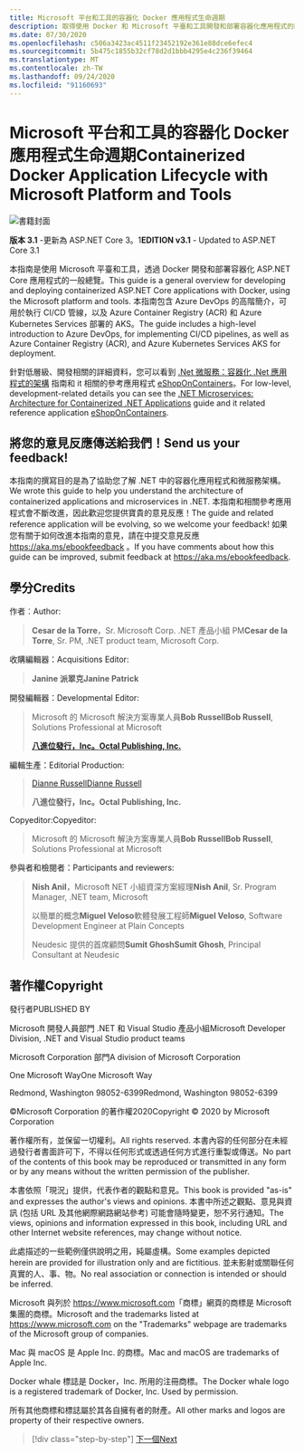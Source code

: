 ```yaml
---
title: Microsoft 平台和工具的容器化 Docker 應用程式生命週期
description: 取得使用 Docker 和 Microsoft 平臺和工具開發和部署容器化應用程式的開發和部署程式的概要說明。
ms.date: 07/30/2020
ms.openlocfilehash: c506a3423ac4511f23452192e361e88dce6efec4
ms.sourcegitcommit: 5b475c1855b32cf78d2d1bbb4295e4c236f39464
ms.translationtype: MT
ms.contentlocale: zh-TW
ms.lasthandoff: 09/24/2020
ms.locfileid: "91160693"
---
```

# <a name="containerized-docker-application-lifecycle-with-microsoft-platform-and-tools"></a><span data-ttu-id="4eec7-103">Microsoft 平台和工具的容器化 Docker 應用程式生命週期</span><span class="sxs-lookup"><span data-stu-id="4eec7-103">Containerized Docker Application Lifecycle with Microsoft Platform and Tools</span></span>

![書籍封面](./media/devops-book-cover-large-we.png)

<span data-ttu-id="4eec7-105">**版本 3.1** -更新為 ASP.NET Core 3。1</span><span class="sxs-lookup"><span data-stu-id="4eec7-105">**EDITION v3.1** - Updated to ASP.NET Core 3.1</span></span>

<span data-ttu-id="4eec7-106">本指南是使用 Microsoft 平臺和工具，透過 Docker 開發和部署容器化 ASP.NET Core 應用程式的一般總覽。</span><span class="sxs-lookup"><span data-stu-id="4eec7-106">This guide is a general overview for developing and deploying containerized ASP.NET Core applications with Docker, using the Microsoft platform and tools.</span></span> <span data-ttu-id="4eec7-107">本指南包含 Azure DevOps 的高階簡介，可用於執行 CI/CD 管線，以及 Azure Container Registry (ACR) 和 Azure Kubernetes Services 部署的 AKS。</span><span class="sxs-lookup"><span data-stu-id="4eec7-107">The guide includes a high-level introduction to Azure DevOps, for implementing CI/CD pipelines, as well as Azure Container Registry (ACR), and Azure Kubernetes Services AKS for deployment.</span></span>

<span data-ttu-id="4eec7-108">針對低層級、開發相關的詳細資料，您可以看到 [.Net 微服務：容器化 .Net 應用程式的架構](../microservices/index.md) 指南和 it 相關的參考應用程式 [eShopOnContainers](https://github.com/dotnet-architecture/eShopOnContainers)。</span><span class="sxs-lookup"><span data-stu-id="4eec7-108">For low-level, development-related details you can see the [.NET Microservices: Architecture for Containerized .NET Applications](../microservices/index.md) guide and it related reference application [eShopOnContainers](https://github.com/dotnet-architecture/eShopOnContainers).</span></span>

## <a name="send-us-your-feedback"></a><span data-ttu-id="4eec7-109">將您的意見反應傳送給我們！</span><span class="sxs-lookup"><span data-stu-id="4eec7-109">Send us your feedback!</span></span>

<span data-ttu-id="4eec7-110">本指南的撰寫目的是為了協助您了解 .NET 中的容器化應用程式和微服務架構。</span><span class="sxs-lookup"><span data-stu-id="4eec7-110">We wrote this guide to help you understand the architecture of containerized applications and microservices in .NET.</span></span> <span data-ttu-id="4eec7-111">本指南和相關參考應用程式會不斷改進，因此歡迎您提供寶貴的意見反應！</span><span class="sxs-lookup"><span data-stu-id="4eec7-111">The guide and related reference application will be evolving, so we welcome your feedback!</span></span> <span data-ttu-id="4eec7-112">如果您有關于如何改進本指南的意見，請在中提交意見反應 <https://aka.ms/ebookfeedback> 。</span><span class="sxs-lookup"><span data-stu-id="4eec7-112">If you have comments about how this guide can be improved, submit feedback at <https://aka.ms/ebookfeedback>.</span></span>

## <a name="credits"></a><span data-ttu-id="4eec7-113">學分</span><span class="sxs-lookup"><span data-stu-id="4eec7-113">Credits</span></span>

<span data-ttu-id="4eec7-114">作者︰</span><span class="sxs-lookup"><span data-stu-id="4eec7-114">Author:</span></span>

> <span data-ttu-id="4eec7-115">**Cesar de la Torre**，Sr. Microsoft Corp. .NET 產品小組 PM</span><span class="sxs-lookup"><span data-stu-id="4eec7-115">**Cesar de la Torre**, Sr. PM, .NET product team, Microsoft Corp.</span></span>

<span data-ttu-id="4eec7-116">收購編輯器：</span><span class="sxs-lookup"><span data-stu-id="4eec7-116">Acquisitions Editor:</span></span>

> <span data-ttu-id="4eec7-117">**Janine 派翠克**</span><span class="sxs-lookup"><span data-stu-id="4eec7-117">**Janine Patrick**</span></span>

<span data-ttu-id="4eec7-118">開發編輯器：</span><span class="sxs-lookup"><span data-stu-id="4eec7-118">Developmental Editor:</span></span>

> <span data-ttu-id="4eec7-119">Microsoft 的 Microsoft 解決方案專業人員**Bob Russell**</span><span class="sxs-lookup"><span data-stu-id="4eec7-119">**Bob Russell**, Solutions Professional at Microsoft</span></span>
>
> [<span data-ttu-id="4eec7-120">**八進位發行，Inc。**</span><span class="sxs-lookup"><span data-stu-id="4eec7-120">**Octal Publishing, Inc.**</span></span>](http://www.octalpub.com/)

<span data-ttu-id="4eec7-121">編輯生產：</span><span class="sxs-lookup"><span data-stu-id="4eec7-121">Editorial Production:</span></span>

> [<span data-ttu-id="4eec7-122">Dianne Russell</span><span class="sxs-lookup"><span data-stu-id="4eec7-122">Dianne Russell</span></span>](http://www.octalpub.com/)
>
> <span data-ttu-id="4eec7-123">**八進位發行，Inc。**</span><span class="sxs-lookup"><span data-stu-id="4eec7-123">**Octal Publishing, Inc.**</span></span>

<span data-ttu-id="4eec7-124">Copyeditor:</span><span class="sxs-lookup"><span data-stu-id="4eec7-124">Copyeditor:</span></span>

> <span data-ttu-id="4eec7-125">Microsoft 的 Microsoft 解決方案專業人員**Bob Russell**</span><span class="sxs-lookup"><span data-stu-id="4eec7-125">**Bob Russell**, Solutions Professional at Microsoft</span></span>

<span data-ttu-id="4eec7-126">參與者和檢閱者：</span><span class="sxs-lookup"><span data-stu-id="4eec7-126">Participants and reviewers:</span></span>

> <span data-ttu-id="4eec7-127">**Nish Anil**，Microsoft NET 小組資深方案經理</span><span class="sxs-lookup"><span data-stu-id="4eec7-127">**Nish Anil**, Sr. Program Manager, .NET team, Microsoft</span></span>
>
> <span data-ttu-id="4eec7-128">以簡單的概念**Miguel Veloso**軟體發展工程師</span><span class="sxs-lookup"><span data-stu-id="4eec7-128">**Miguel Veloso**, Software Development Engineer at Plain Concepts</span></span>
>
> <span data-ttu-id="4eec7-129">Neudesic 提供的首席顧問**Sumit Ghosh**</span><span class="sxs-lookup"><span data-stu-id="4eec7-129">**Sumit Ghosh**, Principal Consultant at Neudesic</span></span>

## <a name="copyright"></a><span data-ttu-id="4eec7-130">著作權</span><span class="sxs-lookup"><span data-stu-id="4eec7-130">Copyright</span></span>

<span data-ttu-id="4eec7-131">發行者</span><span class="sxs-lookup"><span data-stu-id="4eec7-131">PUBLISHED BY</span></span>

<span data-ttu-id="4eec7-132">Microsoft 開發人員部門 .NET 和 Visual Studio 產品小組</span><span class="sxs-lookup"><span data-stu-id="4eec7-132">Microsoft Developer Division, .NET and Visual Studio product teams</span></span>

<span data-ttu-id="4eec7-133">Microsoft Corporation 部門</span><span class="sxs-lookup"><span data-stu-id="4eec7-133">A division of Microsoft Corporation</span></span>

<span data-ttu-id="4eec7-134">One Microsoft Way</span><span class="sxs-lookup"><span data-stu-id="4eec7-134">One Microsoft Way</span></span>

<span data-ttu-id="4eec7-135">Redmond, Washington 98052-6399</span><span class="sxs-lookup"><span data-stu-id="4eec7-135">Redmond, Washington 98052-6399</span></span>

<span data-ttu-id="4eec7-136">&copy;Microsoft Corporation 的著作權2020</span><span class="sxs-lookup"><span data-stu-id="4eec7-136">Copyright &copy; 2020 by Microsoft Corporation</span></span>

<span data-ttu-id="4eec7-137">著作權所有，並保留一切權利。</span><span class="sxs-lookup"><span data-stu-id="4eec7-137">All rights reserved.</span></span> <span data-ttu-id="4eec7-138">本書內容的任何部分在未經過發行者書面許可下，不得以任何形式或透過任何方式進行重製或傳送。</span><span class="sxs-lookup"><span data-stu-id="4eec7-138">No part of the contents of this book may be reproduced or transmitted in any form or by any means without the written permission of the publisher.</span></span>

<span data-ttu-id="4eec7-139">本書依照「現況」提供，代表作者的觀點和意見。</span><span class="sxs-lookup"><span data-stu-id="4eec7-139">This book is provided "as-is" and expresses the author's views and opinions.</span></span> <span data-ttu-id="4eec7-140">本書中所述之觀點、意見與資訊 (包括 URL 及其他網際網路網站參考) 可能會隨時變更，恕不另行通知。</span><span class="sxs-lookup"><span data-stu-id="4eec7-140">The views, opinions and information expressed in this book, including URL and other Internet website references, may change without notice.</span></span>

<span data-ttu-id="4eec7-141">此處描述的一些範例僅供說明之用，純屬虛構。</span><span class="sxs-lookup"><span data-stu-id="4eec7-141">Some examples depicted herein are provided for illustration only and are fictitious.</span></span> <span data-ttu-id="4eec7-142">並未影射或關聯任何真實的人、事、物。</span><span class="sxs-lookup"><span data-stu-id="4eec7-142">No real association or connection is intended or should be inferred.</span></span>

<span data-ttu-id="4eec7-143">Microsoft 與列於 <https://www.microsoft.com>「商標」網頁的商標是 Microsoft 集團的商標。</span><span class="sxs-lookup"><span data-stu-id="4eec7-143">Microsoft and the trademarks listed at <https://www.microsoft.com> on the "Trademarks" webpage are trademarks of the Microsoft group of companies.</span></span>

<span data-ttu-id="4eec7-144">Mac 與 macOS 是 Apple Inc. 的商標。</span><span class="sxs-lookup"><span data-stu-id="4eec7-144">Mac and macOS are trademarks of Apple Inc.</span></span>

<span data-ttu-id="4eec7-145">Docker whale 標誌是 Docker，Inc. 所用的注冊商標。</span><span class="sxs-lookup"><span data-stu-id="4eec7-145">The Docker whale logo is a registered trademark of Docker, Inc. Used by permission.</span></span>

<span data-ttu-id="4eec7-146">所有其他商標和標誌屬於其各自擁有者的財產。</span><span class="sxs-lookup"><span data-stu-id="4eec7-146">All other marks and logos are property of their respective owners.</span></span>

>[!div class="step-by-step"]
>[<span data-ttu-id="4eec7-147">下一個</span><span class="sxs-lookup"><span data-stu-id="4eec7-147">Next</span></span>](introduction-to-containers-and-docker.md)
